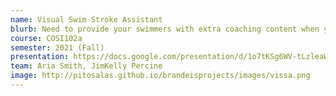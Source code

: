 ```yaml
---
name: Visual Swim Stroke Assistant
blurb: Need to provide your swimmers with extra coaching content when you don't have the time? We analyze stroke rate and technique using state of the art visual software. Push your swimmers to the next level!
course: COSI102a
semester: 2021 (Fall)
presentation: https://docs.google.com/presentation/d/1o7tKSg6WV-tLzleaWqqeI5vKBpEbA9hhQzwBKm_rhdk/edit#slide=id.g1f87997393_0_787
team: Aria Smith, JimKelly Percine
image: http://pitosalas.github.io/brandeisprojects/images/vissa.png
---
```

